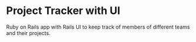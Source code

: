 # Project Tracker with UI

Ruby on Rails app with Rails UI to keep track of members of different teams and their projects.
